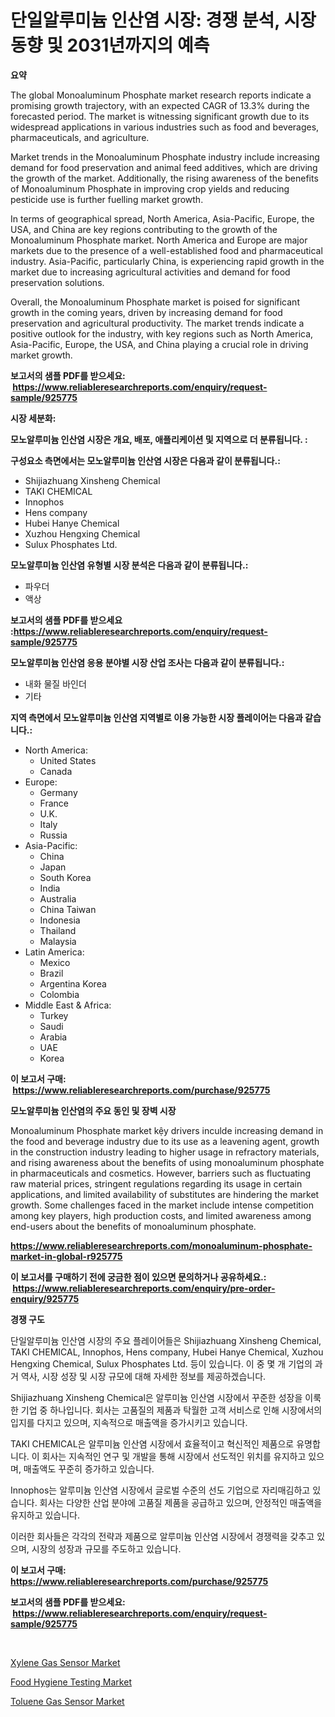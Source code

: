 <p><h1>단일알루미늄 인산염 시장: 경쟁 분석, 시장 동향 및 2031년까지의 예측</h1></p><p><strong>요약</strong></p>
<p><p>The global Monoaluminum Phosphate market research reports indicate a promising growth trajectory, with an expected CAGR of 13.3% during the forecasted period. The market is witnessing significant growth due to its widespread applications in various industries such as food and beverages, pharmaceuticals, and agriculture.</p><p>Market trends in the Monoaluminum Phosphate industry include increasing demand for food preservation and animal feed additives, which are driving the growth of the market. Additionally, the rising awareness of the benefits of Monoaluminum Phosphate in improving crop yields and reducing pesticide use is further fuelling market growth.</p><p>In terms of geographical spread, North America, Asia-Pacific, Europe, the USA, and China are key regions contributing to the growth of the Monoaluminum Phosphate market. North America and Europe are major markets due to the presence of a well-established food and pharmaceutical industry. Asia-Pacific, particularly China, is experiencing rapid growth in the market due to increasing agricultural activities and demand for food preservation solutions.</p><p>Overall, the Monoaluminum Phosphate market is poised for significant growth in the coming years, driven by increasing demand for food preservation and agricultural productivity. The market trends indicate a positive outlook for the industry, with key regions such as North America, Asia-Pacific, Europe, the USA, and China playing a crucial role in driving market growth.</p></p>
<p><strong>보고서의 샘플 PDF를 받으세요: &nbsp;<a href="https://www.reliableresearchreports.com/enquiry/request-sample/925775">https://www.reliableresearchreports.com/enquiry/request-sample/925775</a></strong></p>
<p><strong>시장 세분화:</strong></p>
<p><strong> 모노알루미늄 인산염 시장은 개요, 배포, 애플리케이션 및 지역으로 더 분류됩니다. :</strong></p>
<p><strong>구성요소 측면에서는 모노알루미늄 인산염 시장은 다음과 같이 분류됩니다.:</strong></p>
<p><ul><li>Shijiazhuang Xinsheng Chemical</li><li>TAKI CHEMICAL</li><li>Innophos</li><li>Hens company</li><li>Hubei Hanye Chemical</li><li>Xuzhou Hengxing Chemical</li><li>Sulux Phosphates Ltd.</li></ul></p>
<p><strong> 모노알루미늄 인산염 유형별 시장 분석은 다음과 같이 분류됩니다.:</strong></p>
<p><ul><li>파우더</li><li>액상</li></ul></p>
<p><strong>보고서의 샘플 PDF를 받으세요 :<a href="https://www.reliableresearchreports.com/enquiry/request-sample/925775">https://www.reliableresearchreports.com/enquiry/request-sample/925775</a></strong></p>
<p><strong> 모노알루미늄 인산염 응용 분야별 시장 산업 조사는 다음과 같이 분류됩니다.:</strong></p>
<p><ul><li>내화 물질 바인더</li><li>기타</li></ul></p>
<p><strong>지역 측면에서 모노알루미늄 인산염 지역별로 이용 가능한 시장 플레이어는 다음과 같습니다.:</strong></p>
<p><ul>
    <li>
        North America:
        <ul>
            <li>United States</li>
            <li>Canada</li>
        </ul>
    </li>
    <li>
        Europe:
        <ul>
            <li>Germany</li>
            <li>France</li>
            <li>U.K.</li>
            <li>Italy</li>
            <li>Russia</li>
        </ul>
    </li>
    <li>
        Asia-Pacific:
        <ul>
            <li>China</li>
            <li>Japan</li>
            <li>South Korea</li>
            <li>India</li>
            <li>Australia</li>
            <li>China Taiwan</li>
            <li>Indonesia</li>
            <li>Thailand</li>
            <li>Malaysia</li>
        </ul>
    </li>
    <li>
        Latin America:
        <ul>
            <li>Mexico</li>
            <li>Brazil</li>
            <li>Argentina Korea</li>
            <li>Colombia</li>
        </ul>
    </li>
    <li>
        Middle East & Africa:
        <ul>
            <li>Turkey</li>
            <li>Saudi</li>
            <li>Arabia</li>
            <li>UAE</li>
            <li>Korea</li>
        </ul>
    </li>
    </ul></p>
<p><strong>이 보고서 구매: &nbsp;<a href="https://www.reliableresearchreports.com/purchase/925775">https://www.reliableresearchreports.com/purchase/925775</a></strong></p>
<p><strong>모노알루미늄 인산염의 주요 동인 및 장벽 시장</strong></p>
<p><p>Monoaluminum Phosphate market kệy drivers inculde increasing demand in the food and beverage industry due to its use as a leavening agent, growth in the construction industry leading to higher usage in refractory materials, and rising awareness about the benefits of using monoaluminum phosphate in pharmaceuticals and cosmetics. However, barriers such as fluctuating raw material prices, stringent regulations regarding its usage in certain applications, and limited availability of substitutes are hindering the market growth. Some challenges faced in the market include intense competition among key players, high production costs, and limited awareness among end-users about the benefits of monoaluminum phosphate.</p></p>
<p><strong><a href="https://www.reliableresearchreports.com/monoaluminum-phosphate-market-in-global-r925775">https://www.reliableresearchreports.com/monoaluminum-phosphate-market-in-global-r925775</a></strong></p>
<p><strong>이 보고서를 구매하기 전에 궁금한 점이 있으면 문의하거나 공유하세요.: &nbsp;<a href="https://www.reliableresearchreports.com/enquiry/pre-order-enquiry/925775">https://www.reliableresearchreports.com/enquiry/pre-order-enquiry/925775</a></strong></p>
<p><strong>경쟁 구도</strong></p>
<p><p>단일알루미늄 인산염 시장의 주요 플레이어들은 Shijiazhuang Xinsheng Chemical, TAKI CHEMICAL, Innophos, Hens company, Hubei Hanye Chemical, Xuzhou Hengxing Chemical, Sulux Phosphates Ltd. 등이 있습니다. 이 중 몇 개 기업의 과거 역사, 시장 성장 및 시장 규모에 대해 자세한 정보를 제공하겠습니다.</p><p>Shijiazhuang Xinsheng Chemical은 알루미늄 인산염 시장에서 꾸준한 성장을 이룩한 기업 중 하나입니다. 회사는 고품질의 제품과 탁월한 고객 서비스로 인해 시장에서의 입지를 다지고 있으며, 지속적으로 매출액을 증가시키고 있습니다.</p><p>TAKI CHEMICAL은 알루미늄 인산염 시장에서 효율적이고 혁신적인 제품으로 유명합니다. 이 회사는 지속적인 연구 및 개발을 통해 시장에서 선도적인 위치를 유지하고 있으며, 매출액도 꾸준히 증가하고 있습니다.</p><p>Innophos는 알루미늄 인산염 시장에서 글로벌 수준의 선도 기업으로 자리매김하고 있습니다. 회사는 다양한 산업 분야에 고품질 제품을 공급하고 있으며, 안정적인 매출액을 유지하고 있습니다.</p><p>이러한 회사들은 각각의 전략과 제품으로 알루미늄 인산염 시장에서 경쟁력을 갖추고 있으며, 시장의 성장과 규모를 주도하고 있습니다.</p></p>
<p><strong>이 보고서 구매: &nbsp; <a href="https://www.reliableresearchreports.com/purchase/925775">https://www.reliableresearchreports.com/purchase/925775</a></strong></p>
<p><strong>보고서의 샘플 PDF를 받으세요: &nbsp;<a href="https://www.reliableresearchreports.com/enquiry/request-sample/925775">https://www.reliableresearchreports.com/enquiry/request-sample/925775</a></strong><strong></strong></p>
<p>&nbsp;</p>
<p><p><a href="https://summer-dogwood-3e9.notion.site/Xylene-Gas-Sensor-Market-Report-Reveals-the-Latest-Trends-And-Growth-Opportunities-of-this-Market-2050c5a4e8514da1bf2a8feb6b2d23e0">Xylene Gas Sensor Market</a></p><p><a href="https://github.com/Chiragrp22/Market-Research-Report-List-4/blob/main/food-hygiene-testing-market.md">Food Hygiene Testing Market</a></p><p><a href="https://lydian-appliance-61d.notion.site/Decoding-Toluene-Gas-Sensor-Market-Metrics-Market-Share-Trends-and-Growth-Patterns-67cc04374f4840bcb5c4ae3166e7be67">Toluene Gas Sensor Market</a></p></p>